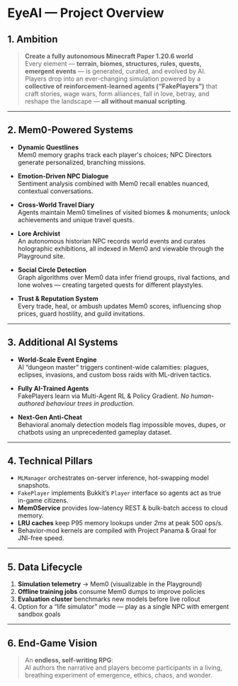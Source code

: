 # EyeAI — Project Overview

## 1. Ambition

> **Create a fully autonomous Minecraft Paper 1.20.6 world**  
> Every element — **terrain, biomes, structures, rules, quests, emergent events** — is generated, curated, and evolved by AI.  
> Players drop into an ever-changing simulation powered by a **collective of reinforcement-learned agents (“FakePlayers”)** that craft stories, wage wars, form alliances, fall in love, betray, and reshape the landscape — **all without manual scripting**.

---

## 2. Mem0-Powered Systems

- **Dynamic Questlines**  
  Mem0 memory graphs track each player's choices; NPC Directors generate personalized, branching missions.

- **Emotion-Driven NPC Dialogue**  
  Sentiment analysis combined with Mem0 recall enables nuanced, contextual conversations.

- **Cross-World Travel Diary**  
  Agents maintain Mem0 timelines of visited biomes & monuments; unlock achievements and unique travel quests.

- **Lore Archivist**  
  An autonomous historian NPC records world events and curates holographic exhibitions, all indexed in Mem0 and viewable through the Playground site.

- **Social Circle Detection**  
  Graph algorithms over Mem0 data infer friend groups, rival factions, and lone wolves — creating targeted quests for different playstyles.

- **Trust & Reputation System**  
  Every trade, heal, or ambush updates Mem0 scores, influencing shop prices, guard hostility, and guild invitations.

---

## 3. Additional AI Systems

- **World-Scale Event Engine**  
  AI “dungeon master” triggers continent-wide calamities: plagues, eclipses, invasions, and custom boss raids with ML-driven tactics.

- **Fully AI-Trained Agents**  
  FakePlayers learn via Multi-Agent RL & Policy Gradient. _No human-authored behaviour trees in production._

- **Next-Gen Anti-Cheat**  
  Behavioral anomaly detection models flag impossible moves, dupes, or chatbots using an unprecedented gameplay dataset.

---

## 4. Technical Pillars

- `MLManager` orchestrates on-server inference, hot-swapping model snapshots.
- `FakePlayer` implements Bukkit’s `Player` interface so agents act as true in-game citizens.
- **Mem0Service** provides low-latency REST & bulk-batch access to cloud memory.
- **LRU caches** keep P95 memory lookups under _2ms_ at peak 500 ops/s.
- Behavior-mod kernels are compiled with Project Panama & Graal for JNI-free speed.

---

## 5. Data Lifecycle

1. **Simulation telemetry** → Mem0 (visualizable in the Playground)
2. **Offline training jobs** consume Mem0 dumps to improve policies
3. **Evaluation cluster** benchmarks new models before live rollout
4. Option for a “life simulator” mode — play as a single NPC with emergent sandbox goals

---

## 6. End-Game Vision

> An **endless, self-writing RPG**:  
> AI authors the narrative and players become participants in a living, breathing experiment of emergence, ethics, chaos, and wonder.
